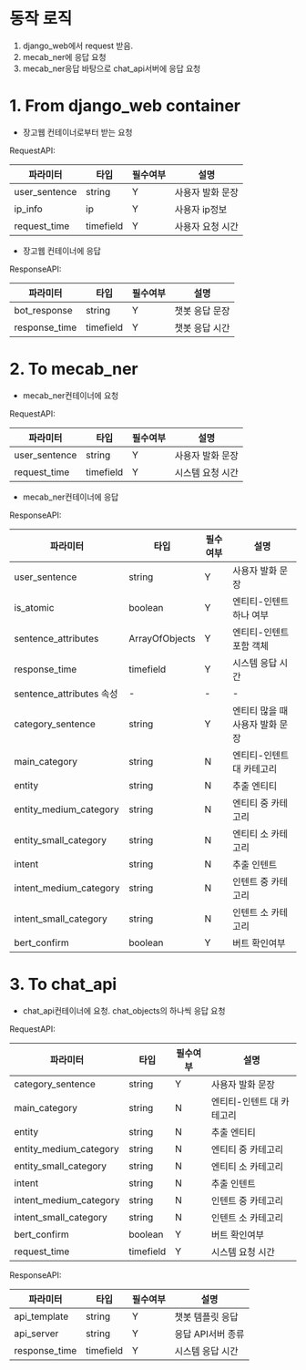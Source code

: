 

# 동작 로직

1. django_web에서 request 받음.
2. mecab_ner에 응답 요청
3. mecab_ner응답 바탕으로 chat_api서버에 응답 요청

# 1. From django_web container

- 장고웹 컨테이너로부터 받는 요청

RequestAPI:

| 파라미터          | 타입        | 필수여부 | 설명        |
|---------------|-----------|------|-----------|
| user_sentence | string    | Y    | 사용자 발화 문장 |
| ip_info       | ip        | Y    | 사용자 ip정보  |
| request_time  | timefield | Y    | 사용자 요청 시간 |

- 장고웹 컨테이너에 응답

ResponseAPI:

| 파라미터          | 타입        | 필수여부 | 설명       |
|---------------|-----------|------|----------|
| bot_response  | string    | Y    | 챗봇 응답 문장 |
| response_time | timefield | Y    | 챗봇 응답 시간 |


# 2. To mecab_ner

- mecab_ner컨테이너에 요청

RequestAPI:

| 파라미터          | 타입        | 필수여부 | 설명        |
|---------------|-----------|------|-----------|
| user_sentence | string    | Y    | 사용자 발화 문장 |
| request_time  | timefield | Y    | 시스템 요청 시간 |

- mecab_ner컨테이너에 응답

ResponseAPI:

| 파라미터                   | 타입             | 필수여부 | 설명                 |
|------------------------|----------------|------|--------------------|
| user_sentence          | string         | Y    | 사용자 발화 문장          |
| is_atomic              | boolean        | Y    | 엔티티-인텐트 하나 여부      |
| sentence_attributes    | ArrayOfObjects | Y    | 엔티티-인텐트 포함 객체      |
| response_time          | timefield      | Y    | 시스템 응답 시간          |
| sentence_attributes 속성 | -              | -    | -                  |
| category_sentence      | string         | Y    | 엔티티 많을 때 사용자 발화 문장 |
| main_category          | string         | N    | 엔티티-인텐트 대 카테고리     |
| entity                 | string         | N    | 추출 엔티티             |
| entity_medium_category | string         | N    | 엔티티 중 카테고리         |
| entity_small_category  | string         | N    | 엔티티 소 카테고리         |
| intent                 | string         | N    | 추출 인텐트             |
| intent_medium_category | string         | N    | 인텐트 중 카테고리         |
| intent_small_category  | string         | N    | 인텐트 소 카테고리         |
| bert_confirm           | boolean        | Y    | 버트 확인여부            |

# 3. To chat_api

- chat_api컨테이너에 요청. chat_objects의 하나씩 응답 요청

RequestAPI:

| 파라미터                   | 타입        | 필수여부 | 설명             |
|------------------------|-----------|------|----------------|
| category_sentence      | string    | Y    | 사용자 발화 문장      |
| main_category          | string    | N    | 엔티티-인텐트 대 카테고리 |
| entity                 | string    | N    | 추출 엔티티         |
| entity_medium_category | string    | N    | 엔티티 중 카테고리     |
| entity_small_category  | string    | N    | 엔티티 소 카테고리     |
| intent                 | string    | N    | 추출 인텐트         |
| intent_medium_category | string    | N    | 인텐트 중 카테고리     |
| intent_small_category  | string    | N    | 인텐트 소 카테고리     |
| bert_confirm           | boolean   | Y    | 버트 확인여부        |
| request_time           | timefield | Y    | 시스템 요청 시간      |



ResponseAPI:

| 파라미터          | 타입        | 필수여부 | 설명          |
|---------------|-----------|------|-------------|
| api_template  | string    | Y    | 챗봇 템플릿 응답   |
| api_server    | string    | Y    | 응답 API서버 종류 |
| response_time | timefield | Y    | 시스템 응답 시간   |
